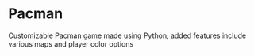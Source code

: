 # Pacman
 Customizable Pacman game made using Python, added features include various
 maps and player color options
